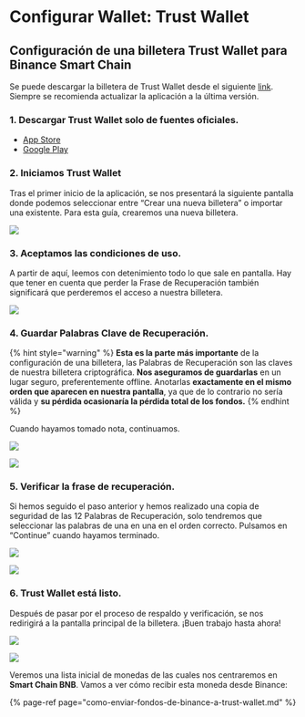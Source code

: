 # Configurar Wallet: Trust Wallet

## Configuración de una billetera Trust Wallet para Binance Smart Chain

Se puede descargar la billetera de Trust Wallet desde el siguiente [link](https://share.trustwallet.com/kuBobNL1Mab). Siempre se recomienda actualizar la aplicación a la última versión. 





### 1. Descargar Trust Wallet solo de fuentes oficiales.

* [App Store](https://apps.apple.com/app/trust-ethereum-wallet/id1288339409)
* [Google Play](https://play.google.com/store/apps/details?id=com.wallet.crypto.trustapp)

### 

### 2. Iniciamos Trust Wallet

Tras el primer inicio de la aplicación, se nos presentará la siguiente pantalla donde podemos seleccionar entre “Crear una nueva billetera” o importar una existente. Para esta guía, crearemos una nueva billetera.



![](../../../../.gitbook/assets/11%20%282%29.png)

### 

### 3. Aceptamos las condiciones de uso.

A partir de aquí, leemos con detenimiento todo lo que sale en pantalla. Hay que tener en cuenta que perder la Frase de Recuperación también significará que perderemos el acceso a nuestra billetera.



![](../../../../.gitbook/assets/22.png)

### 

### 4. Guardar Palabras Clave de Recuperación.

{% hint style="warning" %}
**Esta es la parte más importante** de la configuración de una billetera, las Palabras de Recuperación son las claves de nuestra billetera criptográfica. **Nos aseguramos de guardarlas** en un lugar seguro, preferentemente offline. Anotarlas **exactamente en el mismo orden que aparecen en nuestra pantalla**, ya que de lo contrario no sería válida y **su pérdida ocasionaría la pérdida total de los fondos.**
{% endhint %}



Cuando hayamos tomado nota, continuamos.



![](../../../../.gitbook/assets/33.png)

![](../../../../.gitbook/assets/4%20%289%29.png)

### 

### 5.    Verificar la frase de recuperación.

Si hemos seguido el paso anterior y hemos realizado una copia de seguridad de las 12 Palabras de Recuperación, solo tendremos que seleccionar las palabras de una en una en el orden correcto. Pulsamos en “Continue” cuando hayamos terminado.



![](../../../../.gitbook/assets/5%20%287%29.png)

![](../../../../.gitbook/assets/66.png)

### 

### 6. Trust Wallet está listo.

Después de pasar por el proceso de respaldo y verificación, se nos redirigirá a la pantalla principal de la billetera. ¡Buen trabajo hasta ahora!

 

![](../../../../.gitbook/assets/7%20%286%29.png)

![](../../../../.gitbook/assets/88.png)



Veremos una lista inicial de monedas de las cuales nos centraremos en **Smart Chain BNB**. Vamos a ver cómo recibir esta moneda desde Binance:

{% page-ref page="como-enviar-fondos-de-binance-a-trust-wallet.md" %}




